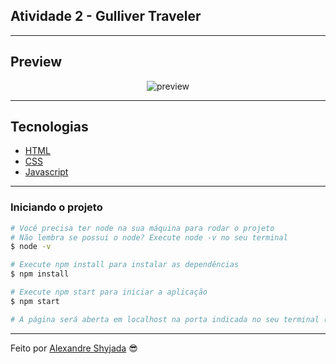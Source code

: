 ## Atividade 2 - Gulliver Traveler



---

## Preview

<p align="center"> <img src="/assets/preview.png" alt="preview"></p>

---

## Tecnologias

- [HTML]()
- [CSS]()
- [Javascript]()
---

### **Iniciando o projeto**

```bash
# Você precisa ter node na sua máquina para rodar o projeto
# Não lembra se possui o node? Execute node -v no seu terminal
$ node -v

# Execute npm install para instalar as dependências
$ npm install

# Execute npm start para iniciar a aplicação 
$ npm start

# A página será aberta em localhost na porta indicada no seu terminal (:

```

---

Feito por [Alexandre Shyjada](https://www.alexshyjada.com/) 😎